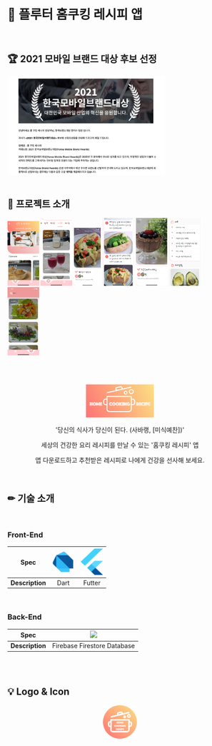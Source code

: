 # 📱 플루터 홈쿠킹 레시피 앱
</br>

## 🏆 2021 모바일 브랜드 대상 후보 선정
<img width="70%"  src="https://github.com/frame-creator/stackimage/blob/master/reademe/mobileprize.png?raw=true">
</br>


</br>

## 📌 프로젝트 소개



<img width="14%"  src="https://github.com/frame-creator/stackimage/blob/master/reademe/iphone_6_5_001.png?raw=true"> <img width="14%"  src="https://github.com/frame-creator/stackimage/blob/master/reademe/iphone_6_5_02.png?raw=true"> <img width="12%"  src="https://github.com/frame-creator/stackimage/blob/master/reademe/iphone_6_5_03.png?raw=true"> <img width="14%"  src="https://github.com/frame-creator/stackimage/blob/master/reademe/iphone_6_5_04.png?raw=true"> <img width="14%"  src="https://github.com/frame-creator/stackimage/blob/master/reademe/iphone_6_5_05.png?raw=true"> <img width="14%"  src="https://github.com/frame-creator/stackimage/blob/master/reademe/iphone_6_5_06.png?raw=true"> <img width="14%"  src="https://github.com/frame-creator/stackimage/blob/master/reademe/iphone_6_5_007.png?raw=true"> 
<p></p>



</br>

</br>
<p align="center"><img width="30%"  src="https://github.com/frame-creator/stackimage/blob/master/reademe/graphicphoto.png?raw=true"></p>
<div align="center">
	

  '당신의 식사가 당신이 된다. (사바랭, [미식예찬])' 
    
   세상의 건강한 요리 레시피를 만날 수 있는 '홈쿠킹 레시피' 앱 
  
 앱 다운로드하고 추천받은 레시피로 나에게 건강을 선사해 보세요.
  
</div>

</br>



## ✏ 기술 소개

</br>

### Front-End

| Spec | <img width= 50 src="https://github.com/frame-creator/stackimage/blob/master/stackimg/dartlogo.png?raw=true"> | <img width= 50 src="https://github.com/frame-creator/stackimage/blob/master/stackimg/flutter-logo.png?raw=true"> | 
| :--: | :--: | :--: | 
| **Description** | Dart | Futter |

</br>

### Back-End
| Spec | <img width= 50 src="https://raw.githubusercontent.com/jovotech/jovo-marketplace/master/thumbnails/jovo-db-firestore.png"> | 
| :--: | :--: | 
| **Description** | Firebase Firestore Database | 

</br>

<br/>

##  💡 Logo & Icon




<p align="center"><img width="15%"  src="https://github.com/frame-creator/stackimage/blob/master/reademe/oneicon.png?raw=true"></p>

